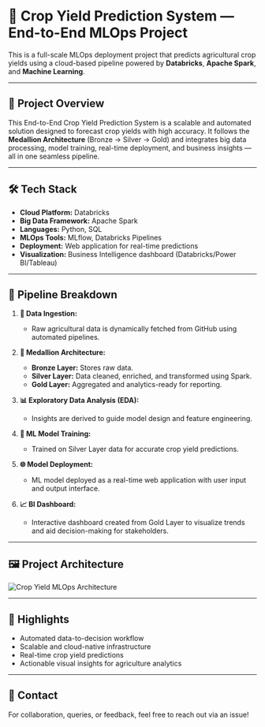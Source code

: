 # 🌾 Crop Yield Prediction System — End-to-End MLOps Project

This is a full-scale MLOps deployment project that predicts agricultural crop yields using a cloud-based pipeline powered by **Databricks**, **Apache Spark**, and **Machine Learning**.

---

## 🚀 Project Overview

This End-to-End Crop Yield Prediction System is a scalable and automated solution designed to forecast crop yields with high accuracy. It follows the **Medallion Architecture** (Bronze → Silver → Gold) and integrates big data processing, model training, real-time deployment, and business insights — all in one seamless pipeline.

---

## 🛠️ Tech Stack

* **Cloud Platform:** Databricks
* **Big Data Framework:** Apache Spark
* **Languages:** Python, SQL
* **MLOps Tools:** MLflow, Databricks Pipelines
* **Deployment:** Web application for real-time predictions
* **Visualization:** Business Intelligence dashboard (Databricks/Power BI/Tableau)

---

## 🔁 Pipeline Breakdown

1. **🔗 Data Ingestion:**

   * Raw agricultural data is dynamically fetched from GitHub using automated pipelines.

2. **🧱 Medallion Architecture:**

   * **Bronze Layer:** Stores raw data.
   * **Silver Layer:** Data cleaned, enriched, and transformed using Spark.
   * **Gold Layer:** Aggregated and analytics-ready for reporting.

3. **📊 Exploratory Data Analysis (EDA):**

   * Insights are derived to guide model design and feature engineering.

4. **🤖 ML Model Training:**

   * Trained on Silver Layer data for accurate crop yield predictions.

5. **🌐 Model Deployment:**

   * ML model deployed as a real-time web application with user input and output interface.

6. **📈 BI Dashboard:**

   * Interactive dashboard created from Gold Layer to visualize trends and aid decision-making for stakeholders.

---

## 🖼️ Project Architecture

![Crop Yield MLOps Architecture](https://github.com/user-attachments/assets/e118dcdc-bc3f-4dff-b3df-4c13ede90b25)

---

## 📌 Highlights

* Automated data-to-decision workflow
* Scalable and cloud-native infrastructure
* Real-time crop yield predictions
* Actionable visual insights for agriculture analytics

---

## 📣 Contact

For collaboration, queries, or feedback, feel free to reach out via an issue!


